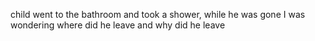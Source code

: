 
child went to the bathroom and took a shower, while he was gone I was wondering where did he leave and why did he leave
